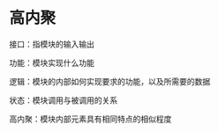 # 高内聚


接口：指模块的输入输出

功能：模块实现什么功能

逻辑：模块的内部如何实现要求的功能，以及所需要的数据

状态：模块调用与被调用的关系

高内聚：模块内部元素具有相同特点的相似程度

